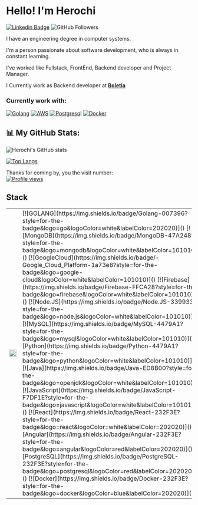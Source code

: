 # Hello! I'm Herochi
[![Linkedin Badge](https://img.shields.io/badge/-ricardochi-blue?style=flat&logo=Linkedin&logoColor=white&link=https://www.linkedin.com/in/ricardo-emmanuel-chi-flores-b11412211/)](https://www.linkedin.com/in/ricardo-emmanuel-chi-flores-b11412211/)
![GitHub Followers](https://img.shields.io/github/followers/herochi?style=social)

I have an engineering degree in computer systems.

I'm a person passionate about software development, who is always in constant learning.

I've worked like Fullstack, FrontEnd, Backend developer and Project Manager.

I Currently work as Backend developer at <b><a href="https://boletia.com/" >Boletia</a></b>

<h3>  Currently work with: </h3>
<p>
  <a href="https://golang.google.cn/" ><img alt="Golang" src="https://img.shields.io/badge/Golang-007396?style=flat-square&logo=go&logoColor=white" /></a>
  <a href="https://aws.amazon.com/" ><img alt="AWS" src="https://img.shields.io/badge/AWS-232F3E?style=flat&logo=amazonwebservices&logoColor=white" /></a>
  <a href="https://www.postgresql.org/" ><img alt="Postgresql" src="https://img.shields.io/badge/postgresql-4169e1?style=flat-square&logo=postgresql&logoColor=white" /></a>
  <a href="https://www.docker.com/" ><img alt="Docker" src="https://img.shields.io/badge/-Docker-1a73e6?style=flat-square&logo=docker&logoColor=white" /></a>
</p>

## 📊 My GitHub Stats:

![Herochi's GitHub stats](https://github-readme-stats.vercel.app/api?username=herochi&show_icons=true&theme=radical&count_private=true)

[![Top Langs](https://github-readme-stats.vercel.app/api/top-langs/?username=herochi&layout=compact&theme=radical)](https://github.com/herochi)

Thanks for coming by, you the visit number:  
[![Profile views](https://komarev.com/ghpvc/?username=herochi&color=blueviolet&style=flat-square)](https://github.com/herochi)


## Stack

<table>
  <tr>
    <td width="50%">
      <a href="https://boletia.com/">
        <img src="https://user-images.githubusercontent.com/9059670/215300675-9dae9f85-f51f-4ba4-83df-b1712f149846.gif" width="100%" />
      </a>
    </td>
    <td width="50%">
      <!-- Stack de tecnologías -->
      [![GOLANG](https://img.shields.io/badge/Golang-007396?style=for-the-badge&logo=go&logoColor=white&labelColor=202020)]()
      [![MongoDB](https://img.shields.io/badge/MongoDB-47A248?style=for-the-badge&logo=mongodb&logoColor=white&labelColor=101010)]()
      [![GoogleCloud](https://img.shields.io/badge/-Google_Cloud_Platform-1a73e8?style=for-the-badge&logo=google-cloud&logoColor=white&labelColor=101010)]()
      [![Firebase](https://img.shields.io/badge/Firebase-FFCA28?style=for-the-badge&logo=firebase&logoColor=white&labelColor=101010)]()
      [![Node.JS](https://img.shields.io/badge/Node.JS-339933?style=for-the-badge&logo=node.js&logoColor=white&labelColor=101010)]()
      [![MySQL](https://img.shields.io/badge/MySQL-4479A1?style=for-the-badge&logo=mysql&logoColor=white&labelColor=101010)]()
      [![Python](https://img.shields.io/badge/Python-4479A1?style=for-the-badge&logo=python&logoColor=white&labelColor=101010)]()
      [![Java](https://img.shields.io/badge/Java-ED8B00?style=for-the-badge&logo=openjdk&logoColor=white&labelColor=101010)]()
      [![JavaScript](https://img.shields.io/badge/JavaScript-F7DF1E?style=for-the-badge&logo=javascript&logoColor=white&labelColor=101010)]()
      [![React](https://img.shields.io/badge/React-232F3E?style=for-the-badge&logo=react&logoColor=white&labelColor=202020)]()
      [![Angular](https://img.shields.io/badge/Angular-232F3E?style=for-the-badge&logo=angular&logoColor=red&labelColor=202020)]()
      [![PostgreSQL](https://img.shields.io/badge/PostgreSQL-232F3E?style=for-the-badge&logo=postgresql&logoColor=red&labelColor=202020)]()
      [![Docker](https://img.shields.io/badge/Docker-232F3E?style=for-the-badge&logo=docker&logoColor=blue&labelColor=202020)]()
    </td>
  </tr>
</table>
